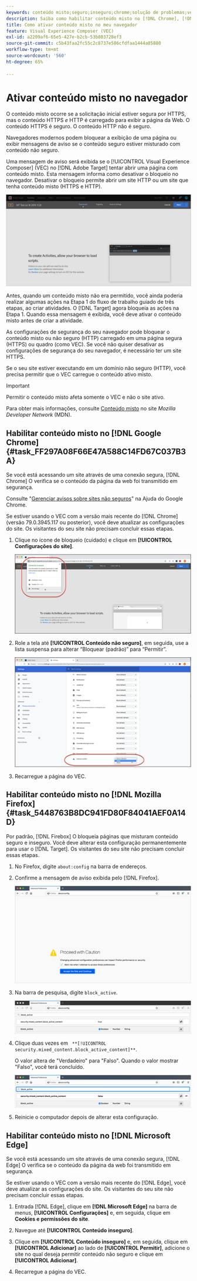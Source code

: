 ```yaml
---
keywords: conteúdo misto;seguro;inseguro;chrome;solução de problemas;vec;visual experience composer;não seguro;http;https;firefox;internet explorer
description: Saiba como habilitar conteúdo misto no [!DNL Chrome], [!DNL Firefox], e [!DNL Edge].
title: Como ativar conteúdo misto no meu navegador
feature: Visual Experience Composer (VEC)
exl-id: a2209af6-65e5-427e-b2cb-53b803728ef3
source-git-commit: c5b43faa2fc55c2c8737e586cfdfaa1444a05880
workflow-type: tm+mt
source-wordcount: '560'
ht-degree: 65%

---
```


# Ativar conteúdo misto no navegador

O conteúdo misto ocorre se a solicitação inicial estiver segura por HTTPS, mas o conteúdo HTTPS *e* HTTP é carregado para exibir a página da Web. O conteúdo HTTPS é seguro. O conteúdo HTTP não é seguro.

Navegadores modernos podem bloquear a exibição de uma página ou exibir mensagens de aviso se o conteúdo seguro estiver misturado com conteúdo não seguro.

Uma mensagem de aviso será exibida se o [!UICONTROL Visual Experience Composer] (VEC) no [!DNL Adobe Target] tentar abrir uma página com conteúdo misto. Esta mensagem informa como desativar o bloqueio no navegador. Desativar o bloqueio permite abrir um site HTTP ou um site que tenha conteúdo misto (HTTPS e HTTP).

![Aviso de conteúdo misto](/help/main/c-experiences/c-visual-experience-composer/r-troubleshoot-composer/assets/mixed_content_warning.png)

Antes, quando um conteúdo misto não era permitido, você ainda poderia realizar algumas ações na Etapa 1 do fluxo de trabalho guiado de três etapas, ao criar atividades. O [!DNL Target] agora bloqueia as ações na Etapa 1. Quando essa mensagem é exibida, você deve ativar o conteúdo misto antes de criar a atividade.

As configurações de segurança do seu navegador pode bloquear o conteúdo misto ou não seguro (HTTP) carregado em uma página segura (HTTPS) ou quadro (como VEC). Se você não quiser desativar as configurações de segurança do seu navegador, é necessário ter um site HTTPS.

Se o seu site estiver executando em um domínio não seguro (HTTP), você precisa permitir que o VEC carregue o conteúdo ativo misto.

>[!IMPORTANT]
>
>Permitir o conteúdo misto afeta somente o VEC e não o site ativo.

Para obter mais informações, consulte [Conteúdo misto](https://developer.mozilla.org/en-US/docs/Web/Security/Mixed_content) no site *Mozilla Developer Network* (MDN).

## Habilitar conteúdo misto no [!DNL Google Chrome] {#task_FF297A08F66E47A588C14FD67C037B3A}

Se você está acessando um site através de uma conexão segura, [!DNL Chrome] O verifica se o conteúdo da página da web foi transmitido em segurança.

Consulte &quot;[Gerenciar avisos sobre sites não seguros](https://support.google.com/chrome/answer/99020?hl=pt)&quot; na Ajuda do Google Chrome.

Se estiver usando o VEC com a versão mais recente do [!DNL Chrome] (versão 79.0.3945.117 ou posterior), você deve atualizar as configurações do site. Os visitantes do seu site não precisam concluir essas etapas.

1. Clique no ícone de bloqueio (cuidado) e clique em **[!UICONTROL Configurações do site]**.

   ![Configurações do site](/help/main/c-experiences/c-visual-experience-composer/r-troubleshoot-composer/assets/site-settings.png)

1. Role a tela até **[!UICONTROL Conteúdo não seguro]**, em seguida, use a lista suspensa para alterar “Bloquear (padrão)” para “Permitir”.

   ![Conteúdo não seguro](/help/main/c-experiences/c-visual-experience-composer/r-troubleshoot-composer/assets/insecure-content.png)

1. Recarregue a página do VEC.

## Habilitar conteúdo misto no [!DNL Mozilla Firefox] {#task_5448763B8DC941FD80F84041AEF0A14D}

Por padrão, [!DNL Firebox] O bloqueia páginas que misturam conteúdo seguro e inseguro. Você deve alterar esta configuração permanentemente para usar o [!DNL Target]. Os visitantes do seu site não precisam concluir essas etapas.

1. No Firefox, digite `about:config` na barra de endereços.
1. Confirme a mensagem de aviso exibida pelo [!DNL Firefox].

   ![Aviso do Firefox](/help/main/c-experiences/c-visual-experience-composer/r-troubleshoot-composer/assets/firefox.png)

1. Na barra de pesquisa, digite `block_active`.

   ![Configuração de block_active do Firefox](/help/main/c-experiences/c-visual-experience-composer/r-troubleshoot-composer/assets/firefox3.png)

1. Clique duas vezes em ` **[!UICONTROL security.mixed_content.block_active_content]**`.

   O valor altera de &quot;Verdadeiro&quot; para &quot;Falso&quot;. Quando o valor mostrar &quot;Falso&quot;, você terá concluído. 

   ![Segurança do Firefox](/help/main/c-experiences/c-visual-experience-composer/r-troubleshoot-composer/assets/firefox2.png)

1. Reinicie o computador depois de alterar esta configuração.

## Habilitar conteúdo misto no [!DNL Microsoft Edge]

Se você está acessando um site através de uma conexão segura, [!DNL Edge] O verifica se o conteúdo da página da web foi transmitido em segurança.

Se estiver usando o VEC com a versão mais recente do [!DNL Edge], você deve atualizar as configurações do site. Os visitantes do seu site não precisam concluir essas etapas.

1. Entrada [!DNL Edge], clique em **[!DNL Microsoft Edge]** na barra de menus, **[!UICONTROL Configurações]** e, em seguida, clique em **Cookies e permissões do site**.

1. Navegue até **[!UICONTROL Conteúdo inseguro]**.

1. Clique em **[!UICONTROL Conteúdo inseguro]** e, em seguida, clique em **[!UICONTROL Adicionar]** ao lado de **[!UICONTROL Permitir]**, adicione o site no qual deseja permitir conteúdo não seguro e clique em **[!UICONTROL Adicionar]**.

1. Recarregue a página do VEC.
